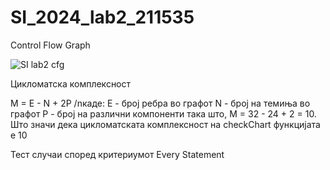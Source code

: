 # SI_2024_lab2_211535
Control Flow Graph

![SI lab2 cfg](https://github.com/LeoSeLeKT/SI_2024_lab2_211535/assets/94115888/5d70ff9f-34ab-4374-a872-edf6bc177d08)

Цикломатска комплексност

M = E - N + 2P
/nкаде:
E - број ребра во графот
N - број на темиња во графот
P - број на различни компоненти
така што, M = 32 - 24 + 2 = 10.
Што значи дека цикломатската комплексност на checkChart функцијата е 10

Тест случаи според критериумот Every Statement
